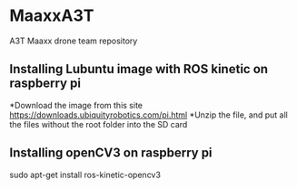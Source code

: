 # MaaxxA3T
A3T Maaxx drone team repository

## Installing Lubuntu image with ROS kinetic on raspberry pi
*Download the image from this site
https://downloads.ubiquityrobotics.com/pi.html
*Unzip the file, and put all the files without the root folder into the SD card

## Installing openCV3 on raspberry pi 
sudo apt-get install ros-kinetic-opencv3
